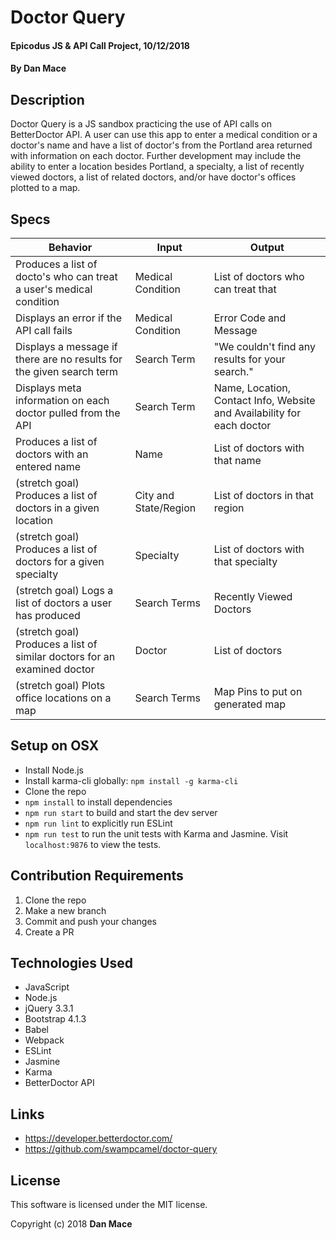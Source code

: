 # Doctor Query

#### Epicodus JS & API Call Project, 10/12/2018

#### By Dan Mace

## Description

Doctor Query is a JS sandbox practicing the use of API calls on BetterDoctor API.  A user can use this app to enter a medical condition or a doctor's name and have a list of doctor's from the Portland area returned with information on each doctor.  Further development may include the ability to enter a location besides Portland, a specialty, a list of recently viewed doctors, a list of related doctors, and/or have doctor's offices plotted to a map.

## Specs

| Behavior | Input | Output |
|----------|-------|--------|
| Produces a list of docto's who can treat a user's medical condition | Medical Condition | List of doctors who can treat that |
| Displays an error if the API call fails | Medical Condition | Error Code and Message |
| Displays a message if there are no results for the given search term | Search Term | "We couldn't find any results for your search." |
| Displays meta information on each doctor pulled from the API | Search Term | Name, Location, Contact Info, Website and Availability for each doctor |
| Produces a list of doctors with an entered name | Name | List of doctors with that name |
| (stretch goal) Produces a list of doctors in a given location | City and State/Region | List of doctors in that region |
| (stretch goal) Produces a list of doctors for a given specialty | Specialty | List of doctors with that specialty |
| (stretch goal) Logs a list of doctors a user has produced | Search Terms | Recently Viewed Doctors |
| (stretch goal) Produces a list of similar doctors for an examined doctor | Doctor | List of doctors |
| (stretch goal) Plots office locations on a map | Search Terms | Map Pins to put on generated map|

## Setup on OSX

* Install Node.js
* Install karma-cli globally: `npm install -g karma-cli`
* Clone the repo
* `npm install` to install dependencies
* `npm run start` to build and start the dev server
* `npm run lint` to explicitly run ESLint
* `npm run test` to run the unit tests with Karma and Jasmine. Visit `localhost:9876` to view the tests.

## Contribution Requirements

1. Clone the repo
1. Make a new branch
1. Commit and push your changes
1. Create a PR

## Technologies Used

* JavaScript
* Node.js
* jQuery 3.3.1
* Bootstrap 4.1.3
* Babel
* Webpack
* ESLint
* Jasmine
* Karma
* BetterDoctor API

## Links

* https://developer.betterdoctor.com/
* https://github.com/swampcamel/doctor-query

## License

This software is licensed under the MIT license.

Copyright (c) 2018 **Dan Mace**
